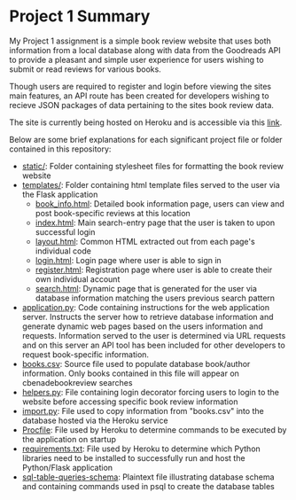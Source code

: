 # Project 1 Summary
My Project 1 assignment is a simple book review website that uses both information from a local database along with data from the Goodreads API to provide a pleasant and simple user experience for users wishing to submit or read reviews for various books.

Though users are required to register and login before viewing the sites main features, an API route has been created for developers wishing to recieve JSON packages of data pertaining to the sites book review data. 

The site is currently being hosted on Heroku and is accessible via this [link](https://cbenadebookreview.herokuapp.com/).

Below are some brief explanations for each significant project file or folder contained in this repository: 
* [static/](https://github.com/cbenade/CS50W-project1/tree/master/static): Folder containing stylesheet files for formatting the book review website
* [templates/](https://github.com/cbenade/CS50W-project1/tree/master/templates): Folder containing html template files served to the user via the Flask application
    * [book_info.html](https://github.com/cbenade/CS50W-project1/blob/master/templates/book_info.html): Detailed book information page, users can view and post book-specific reviews at this location
    * [index.html](https://github.com/cbenade/CS50W-project1/blob/master/templates/index.html): Main search-entry page that the user is taken to upon successful login
    * [layout.html](https://github.com/cbenade/CS50W-project1/blob/master/templates/layout.html): Common HTML extracted out from each page's individual code
    * [login.html](https://github.com/cbenade/CS50W-project1/blob/master/templates/login.html): Login page where user is able to sign in   
    * [register.html](https://github.com/cbenade/CS50W-project1/blob/master/templates/register.html): Registration page where user is able to create their own individual account
    * [search.html](https://github.com/cbenade/CS50W-project1/blob/master/templates/search.html): Dynamic page that is generated for the user via database information matching the users previous search pattern 
* [application.py](https://github.com/cbenade/CS50W-project1/blob/master/application.py): Code containing instructions for the web application server. Instructs the server how to retrieve database information and generate dynamic web pages based on the users information and requests. Information served to the user is determined via URL requests and on this server an API tool has been included for other developers to request book-specific information.
* [books.csv](https://github.com/cbenade/CS50W-project1/blob/master/books.csv): Source file used to populate database book/author information. Only books contained in this file will appear on cbenadebookreview searches
* [helpers.py](https://github.com/cbenade/CS50W-project1/blob/master/helpers.py): File containing login decorator forcing users to login to the website before accessing specific book review information
* [import.py](https://github.com/cbenade/CS50W-project1/blob/master/import.py): File used to copy information from "books.csv" into the database hosted via the Heroku service
* [Procfile](https://github.com/cbenade/CS50W-project1/blob/master/Procfile): File used by Heroku to determine commands to be executed by the application on startup
* [requirements.txt](https://github.com/cbenade/CS50W-project1/blob/master/requirements.txt): File used by Heroku to determine which Python libraries need to be installed to successfully run and host the Python/Flask application
* [sql-table-queries-schema](https://github.com/cbenade/CS50W-project1/blob/master/sql-table-queries-schema): Plaintext file illustrating database schema and containing commands used in psql to create the database tables 
